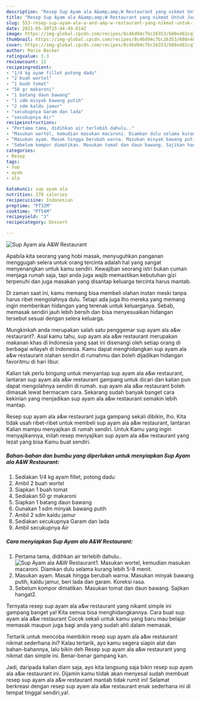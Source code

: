 ```yaml
---
description: "Resep Sup Ayam ala A&amp;amp;W Restaurant yang nikmat Untuk Jualan"
title: "Resep Sup Ayam ala A&amp;amp;W Restaurant yang nikmat Untuk Jualan"
slug: 553-resep-sup-ayam-ala-a-and-amp-w-restaurant-yang-nikmat-untuk-jualan
date: 2021-05-30T15:44:49.614Z
image: https://img-global.cpcdn.com/recipes/8c46d94c7bc26353/680x482cq70/sup-ayam-ala-aw-restaurant-foto-resep-utama.jpg
thumbnail: https://img-global.cpcdn.com/recipes/8c46d94c7bc26353/680x482cq70/sup-ayam-ala-aw-restaurant-foto-resep-utama.jpg
cover: https://img-global.cpcdn.com/recipes/8c46d94c7bc26353/680x482cq70/sup-ayam-ala-aw-restaurant-foto-resep-utama.jpg
author: Marie Becker
ratingvalue: 3.3
reviewcount: 12
recipeingredient:
- "1/4 kg ayam fillet potong dadu"
- "2 buah wortel"
- "1 buah tomat"
- "50 gr makaroni"
- "1 batang daun bawang"
- "1 sdm minyak bawang putih"
- "2 sdm kaldu jamur"
- "secukupnya Garam dan lada"
- "secukupnya Air"
recipeinstructions:
- "Pertama tama, didihkan air terlebih dahulu.."
- "Masukan wortel, kemudian masukan macaroni. Diamkan dulu selama kurang lebih 5-8 menit."
- "Masukan ayam. Masak hingga berubah warna. Masukan minyak bawang putih, kaldu jamur, beri lada dan garam. Koreksi rasa."
- "Sebelum kompor dimatikan. Masukan tomat dan daun bawang. Sajikan hangat2."
categories:
- Resep
tags:
- sup
- ayam
- ala

katakunci: sup ayam ala 
nutrition: 270 calories
recipecuisine: Indonesian
preptime: "PT32M"
cooktime: "PT54M"
recipeyield: "3"
recipecategory: Dessert

---
```



![Sup Ayam ala A&amp;W Restaurant](https://img-global.cpcdn.com/recipes/8c46d94c7bc26353/680x482cq70/sup-ayam-ala-aw-restaurant-foto-resep-utama.jpg)

Apabila kita seorang yang hobi masak, menyuguhkan panganan menggugah selera untuk orang tercinta adalah hal yang sangat menyenangkan untuk kamu sendiri. Kewajiban seorang istri bukan cuman menjaga rumah saja, tapi anda juga wajib memastikan kebutuhan gizi terpenuhi dan juga masakan yang disantap keluarga tercinta harus mantab.

Di zaman  saat ini, kamu memang bisa membeli olahan instan meski tanpa harus ribet mengolahnya dulu. Tetapi ada juga lho mereka yang memang ingin memberikan hidangan yang terenak untuk keluarganya. Sebab, memasak sendiri jauh lebih bersih dan bisa menyesuaikan hidangan tersebut sesuai dengan selera keluarga. 



Mungkinkah anda merupakan salah satu penggemar sup ayam ala a&amp;w restaurant?. Asal kamu tahu, sup ayam ala a&amp;w restaurant merupakan makanan khas di Indonesia yang saat ini disenangi oleh setiap orang di berbagai wilayah di Indonesia. Kamu dapat menghidangkan sup ayam ala a&amp;w restaurant olahan sendiri di rumahmu dan boleh dijadikan hidangan favoritmu di hari libur.

Kalian tak perlu bingung untuk menyantap sup ayam ala a&amp;w restaurant, lantaran sup ayam ala a&amp;w restaurant gampang untuk dicari dan kalian pun dapat mengolahnya sendiri di rumah. sup ayam ala a&amp;w restaurant boleh dimasak lewat bermacam cara. Sekarang sudah banyak banget cara kekinian yang menjadikan sup ayam ala a&amp;w restaurant semakin lebih mantap.

Resep sup ayam ala a&amp;w restaurant juga gampang sekali dibikin, lho. Kita tidak usah ribet-ribet untuk membeli sup ayam ala a&amp;w restaurant, lantaran Kalian mampu menyajikan di rumah sendiri. Untuk Kamu yang ingin menyajikannya, inilah resep menyajikan sup ayam ala a&amp;w restaurant yang lezat yang bisa Kamu buat sendiri.

<!--inarticleads1-->

##### Bahan-bahan dan bumbu yang diperlukan untuk menyiapkan Sup Ayam ala A&amp;W Restaurant:

1. Sediakan 1/4 kg ayam fillet, potong dadu
1. Ambil 2 buah wortel
1. Siapkan 1 buah tomat
1. Sediakan 50 gr makaroni
1. Siapkan 1 batang daun bawang
1. Gunakan 1 sdm minyak bawang putih
1. Ambil 2 sdm kaldu jamur
1. Sediakan secukupnya Garam dan lada
1. Ambil secukupnya Air




<!--inarticleads2-->

##### Cara menyiapkan Sup Ayam ala A&amp;W Restaurant:

1. Pertama tama, didihkan air terlebih dahulu..
<img src="https://img-global.cpcdn.com/steps/a61fe4334d128f79/160x128cq70/sup-ayam-ala-aw-restaurant-langkah-memasak-1-foto.jpg" alt="Sup Ayam ala A&amp;W Restaurant">1. Masukan wortel, kemudian masukan macaroni. Diamkan dulu selama kurang lebih 5-8 menit.
1. Masukan ayam. Masak hingga berubah warna. Masukan minyak bawang putih, kaldu jamur, beri lada dan garam. Koreksi rasa.
1. Sebelum kompor dimatikan. Masukan tomat dan daun bawang. Sajikan hangat2.




Ternyata resep sup ayam ala a&amp;w restaurant yang nikamt simple ini gampang banget ya! Kita semua bisa menghidangkannya. Cara buat sup ayam ala a&amp;w restaurant Cocok sekali untuk kamu yang baru mau belajar memasak maupun juga bagi anda yang sudah ahli dalam memasak.

Tertarik untuk mencoba membikin resep sup ayam ala a&amp;w restaurant nikmat sederhana ini? Kalau tertarik, ayo kamu segera siapin alat dan bahan-bahannya, lalu bikin deh Resep sup ayam ala a&amp;w restaurant yang nikmat dan simple ini. Benar-benar gampang kan. 

Jadi, daripada kalian diam saja, ayo kita langsung saja bikin resep sup ayam ala a&amp;w restaurant ini. Dijamin kamu tiidak akan menyesal sudah membuat resep sup ayam ala a&amp;w restaurant mantab tidak rumit ini! Selamat berkreasi dengan resep sup ayam ala a&amp;w restaurant enak sederhana ini di tempat tinggal sendiri,ya!.

